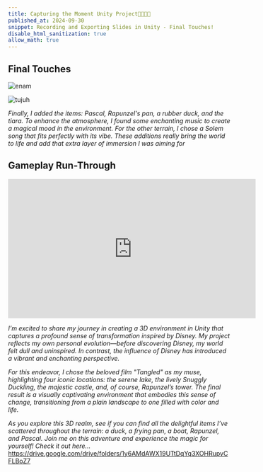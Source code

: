 ```yaml
---
title: Capturing the Moment Unity Project🏰🎀🐸🌻
published_at: 2024-09-30
snippet: Recording and Exporting Slides in Unity - Final Touches!
disable_html_sanitization: true
allow_math: true
---
```

## Final Touches
![enam](disneyenam.jpeg)

![tujuh](disneytujuh.jpeg)

*Finally, I added the items: Pascal, Rapunzel's pan, a rubber duck, and the tiara. To enhance the atmosphere, I found some enchanting music to create a magical mood in the environment. For the other terrain, I chose a Solem song that fits perfectly with its vibe. These additions really bring the world to life and add that extra layer of immersion I was aiming for*

## Gameplay Run-Through
<iframe width="560" height="315" src="https://www.youtube.com/embed/fuJZi727mtw?si=5PyWTRnqlgh4JibR" title="YouTube video player" frameborder="0" allow="accelerometer; autoplay; clipboard-write; encrypted-media; gyroscope; picture-in-picture; web-share" referrerpolicy="strict-origin-when-cross-origin" allowfullscreen></iframe>

*I’m excited to share my journey in creating a 3D environment in Unity that captures a profound sense of transformation inspired by Disney. My project reflects my own personal evolution—before discovering Disney, my world felt dull and uninspired. In contrast, the influence of Disney has introduced a vibrant and enchanting perspective.*

*For this endeavor, I chose the beloved film "Tangled" as my muse, highlighting four iconic locations: the serene lake, the lively Snuggly Duckling, the majestic castle, and, of course, Rapunzel’s tower. The final result is a visually captivating environment that embodies this sense of change, transitioning from a plain landscape to one filled with color and life.*

*As you explore this 3D realm, see if you can find all the delightful items I’ve scattered throughout the terrain: a duck, a frying pan, a boat, Rapunzel, and Pascal. Join me on this adventure and experience the magic for yourself! Check it out here...*
https://drive.google.com/drive/folders/1y6AMdAWX19UTtDqYq3XOHRupvCFLBoZ7